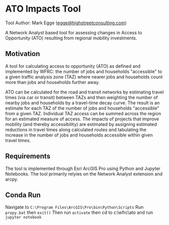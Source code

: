 # ATO Impacts Tool

Tool Author: Mark Egge (egge@highstreetconsulting.com)

A Network Analyst based tool for assessing changes in Access to Opportunity (ATO) resulting from regional mobility investments.

## Motivation
A tool for calculating access to opportunity (ATO) as defined and implemented by WFRC: the number of jobs and households "accessible" to a given traffic analysis zone (TAZ) where nearer jobs and households count more than jobs and households further away. 

ATO can be calculated for the road and transit networks by estimating travel times (via car or transit) between TAZs and then weighting the number of nearby jobs and households by a travel-time decay curve. The result is an estimate for each TAZ of the number of jobs and households "accessible" from a given TAZ. Individual TAZ access can be summed across the region for an estimated measure of access. The impacts of projects that improve mobility (and thereby accessibility) are estimated by assigning estimated reductions in travel times along calculated routes and tabulating the increase in the number of jobs and households accessible within given travel times.

## Requirements
The tool is implemented through Esri ArcGIS Pro using Python and Jupyter Notebooks. The tool primarily relyies on the Network Analyst extension and arcpy.


## Conda Run
Navigate to `C:\Program Files\ArcGIS\Pro\bin\Python\Scripts`
Run `propy.bat` then `exit()`
Then run `activate`
then cd to c:\wfrc\ato and run `jupyter notebook`